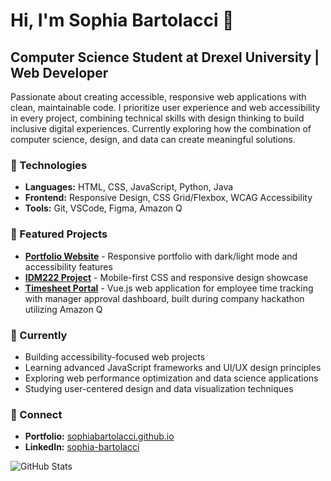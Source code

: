 # Hi, I'm Sophia Bartolacci 👋

## Computer Science Student at Drexel University | Web Developer

Passionate about creating accessible, responsive web applications with clean, maintainable code. I prioritize user experience and web accessibility in every project, combining technical skills with design thinking to build inclusive digital experiences. Currently exploring how the combination of computer science, design, and data can create meaningful solutions.

### 🔧 Technologies
- **Languages:** HTML, CSS, JavaScript, Python, Java
- **Frontend:** Responsive Design, CSS Grid/Flexbox, WCAG Accessibility
- **Tools:** Git, VSCode, Figma, Amazon Q

### 🌟 Featured Projects
- **[Portfolio Website](https://sophiabartolacci.github.io)** - Responsive portfolio with dark/light mode and accessibility features
- **[IDM222 Project](https://sophiabartolacci.github.io/idm222-slb522)** - Mobile-first CSS and responsive design showcase
- **[Timesheet Portal](https://sophiabartolacci.github.io/timesheet)** - Vue.js web application for employee time tracking with manager approval dashboard, built during company hackathon utilizing Amazon Q 

### 🌱 Currently
- Building accessibility-focused web projects
- Learning advanced JavaScript frameworks and UI/UX design principles
- Exploring web performance optimization and data science applications
- Studying user-centered design and data visualization techniques

### 🤝 Connect
- **Portfolio:** [sophiabartolacci.github.io](https://sophiabartolacci.github.io)
- **LinkedIn:** [sophia-bartolacci](https://linkedin.com/in/sophiabartolacci)

![GitHub Stats](https://github-readme-stats.vercel.app/api?username=sophiabartolacci&show_icons=true&theme=radical&hide_border=true&count_private=true)
